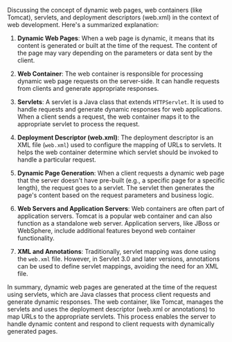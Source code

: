 Discussing the concept of dynamic web pages, web containers (like Tomcat), servlets, and deployment descriptors (web.xml) in the context of web development. Here's a summarized explanation:

1. **Dynamic Web Pages**: When a web page is dynamic, it means that its content is generated or built at the time of the request. The content of the page may vary depending on the parameters or data sent by the client.

2. **Web Container**: The web container is responsible for processing dynamic web page requests on the server-side. It can handle requests from clients and generate appropriate responses.

3. **Servlets**: A servlet is a Java class that extends `HTTPServlet`. It is used to handle requests and generate dynamic responses for web applications. When a client sends a request, the web container maps it to the appropriate servlet to process the request.

4. **Deployment Descriptor (web.xml)**: The deployment descriptor is an XML file (`web.xml`) used to configure the mapping of URLs to servlets. It helps the web container determine which servlet should be invoked to handle a particular request.

5. **Dynamic Page Generation**: When a client requests a dynamic web page that the server doesn't have pre-built (e.g., a specific page for a specific length), the request goes to a servlet. The servlet then generates the page's content based on the request parameters and business logic.

6. **Web Servers and Application Servers**: Web containers are often part of application servers. Tomcat is a popular web container and can also function as a standalone web server. Application servers, like JBoss or WebSphere, include additional features beyond web container functionality.

7. **XML and Annotations**: Traditionally, servlet mapping was done using the `web.xml` file. However, in Servlet 3.0 and later versions, annotations can be used to define servlet mappings, avoiding the need for an XML file.

In summary, dynamic web pages are generated at the time of the request using servlets, which are Java classes that process client requests and generate dynamic responses. The web container, like Tomcat, manages the servlets and uses the deployment descriptor (web.xml or annotations) to map URLs to the appropriate servlets. This process enables the server to handle dynamic content and respond to client requests with dynamically generated pages.
